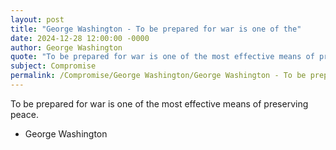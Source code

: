 ```yaml
---
layout: post
title: "George Washington - To be prepared for war is one of the"
date: 2024-12-28 12:00:00 -0000
author: George Washington
quote: "To be prepared for war is one of the most effective means of preserving peace."
subject: Compromise
permalink: /Compromise/George Washington/George Washington - To be prepared for war is one of the
---
```


To be prepared for war is one of the most effective means of preserving peace.

- George Washington
